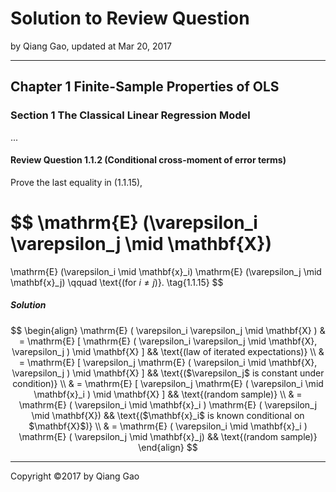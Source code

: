 # Solution to Review Question

by Qiang Gao, updated at Mar 20, 2017

---

## Chapter 1 Finite-Sample Properties of OLS

### Section 1 The Classical Linear Regression Model

...

#### Review Question 1.1.2 (Conditional cross-moment of error terms)

Prove the last equality in (1.1.15),

$$
\mathrm{E} (\varepsilon_i \varepsilon_j \mid \mathbf{X})
=
\mathrm{E} (\varepsilon_i \mid \mathbf{x}_i)
\mathrm{E} (\varepsilon_j \mid \mathbf{x}_j)
\qquad
\text{(for $i \neq j$)}.
\tag{1.1.15}
$$

##### Solution
$$
\begin{align}
\mathrm{E} ( \varepsilon_i \varepsilon_j \mid \mathbf{X} )
& =
\mathrm{E} [ \mathrm{E} ( \varepsilon_i \varepsilon_j \mid \mathbf{X}, \varepsilon_j ) \mid \mathbf{X} ]
&&
\text{(law of iterated expectations)}
\\ 
& = \mathrm{E} [ \varepsilon_j \mathrm{E} ( \varepsilon_i \mid \mathbf{X}, \varepsilon_j ) \mid \mathbf{X} ]
&&
\text{($\varepsilon_j$ is constant under condition)}
\\
& = \mathrm{E} [ \varepsilon_j \mathrm{E} ( \varepsilon_i \mid \mathbf{x}_i ) \mid \mathbf{X} ]
&&
\text{(random sample)} \\
& = \mathrm{E} ( \varepsilon_i \mid \mathbf{x}_i ) \mathrm{E} ( \varepsilon_j \mid \mathbf{X})
&&
\text{($\mathbf{x}_i$ is known conditional on $\mathbf{X}$)} \\
& = \mathrm{E} ( \varepsilon_i \mid \mathbf{x}_i ) \mathrm{E} ( \varepsilon_j \mid \mathbf{x}_j)
&&
\text{(random sample)}
\end{align}
$$

---

Copyright ©2017 by Qiang Gao